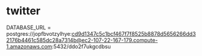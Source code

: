 # twitter
DATABASE_URL = postgres://jopfbvotzylhye:cd9d1347c5c1bcf467f7f8525b8878d5656266dd32176b4461c585dc28a7314b@ec2-107-22-167-179.compute-1.amazonaws.com:5432/ddo2f7ukgcdbsu
